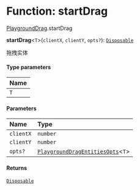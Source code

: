 # Function: startDrag

[PlaygroundDrag](/en/auto-docs/playground-react/modules/PlaygroundDrag.md).startDrag

**startDrag**<`T`>(`clientX`, `clientY`, `opts?`): [`Disposable`](/en/auto-docs/playground-react/interfaces/Disposable-1.md)

拖拽实体

#### Type parameters

| Name |
| :------ |
| `T` |

#### Parameters

| Name | Type |
| :------ | :------ |
| `clientX` | `number` |
| `clientY` | `number` |
| `opts?` | [`PlaygroundDragEntitiesOpts`](/en/auto-docs/playground-react/interfaces/PlaygroundDragEntitiesOpts.md)<`T`> |

#### Returns

[`Disposable`](/en/auto-docs/playground-react/interfaces/Disposable-1.md)
